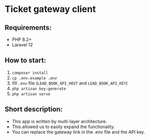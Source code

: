 # Ticket gateway client

## Requirements:
- PHP 8.2+
- Laravel 12

## How to start:
1. `composer install`
2. `cp .env.example .env`
3. fill `.env` file (`LEAD_BOOK_API_HOST` and `LEAD_BOOK_API_KEY`)
4. `php artisan key:generate`
5. `php artisan serve`

## Short description:
- This app is written by multi-layer architecture.
- This allowed us to easily expand the functionality.
- You can replace the gateway link in the .env file and the API key.

